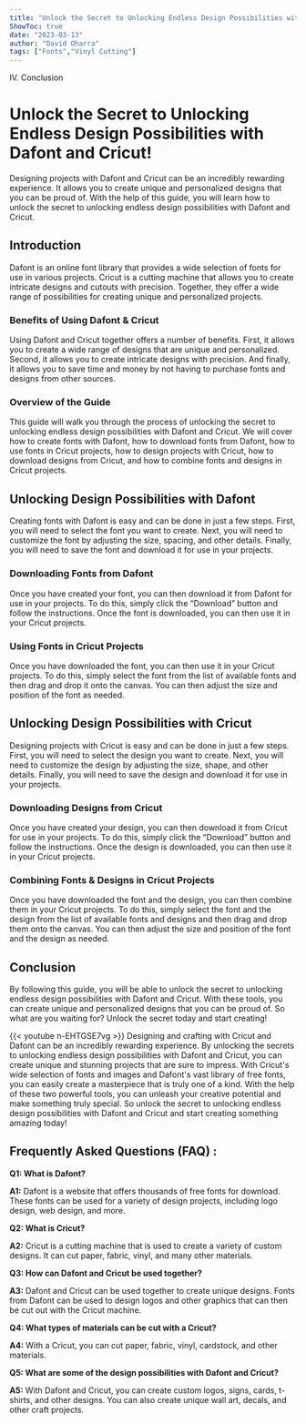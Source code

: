 ```yaml
---
title: "Unlock the Secret to Unlocking Endless Design Possibilities with Dafont and Cricut!"
ShowToc: true 
date: "2023-03-13"
author: "David Oharra" 
tags: ["Fonts","Vinyl Cutting"]
---
```

IV. Conclusion

# Unlock the Secret to Unlocking Endless Design Possibilities with Dafont and Cricut!

Designing projects with Dafont and Cricut can be an incredibly rewarding experience. It allows you to create unique and personalized designs that you can be proud of. With the help of this guide, you will learn how to unlock the secret to unlocking endless design possibilities with Dafont and Cricut. 

## Introduction 

Dafont is an online font library that provides a wide selection of fonts for use in various projects. Cricut is a cutting machine that allows you to create intricate designs and cutouts with precision. Together, they offer a wide range of possibilities for creating unique and personalized projects. 

### Benefits of Using Dafont & Cricut

Using Dafont and Cricut together offers a number of benefits. First, it allows you to create a wide range of designs that are unique and personalized. Second, it allows you to create intricate designs with precision. And finally, it allows you to save time and money by not having to purchase fonts and designs from other sources. 

### Overview of the Guide

This guide will walk you through the process of unlocking the secret to unlocking endless design possibilities with Dafont and Cricut. We will cover how to create fonts with Dafont, how to download fonts from Dafont, how to use fonts in Cricut projects, how to design projects with Cricut, how to download designs from Cricut, and how to combine fonts and designs in Cricut projects. 

## Unlocking Design Possibilities with Dafont

Creating fonts with Dafont is easy and can be done in just a few steps. First, you will need to select the font you want to create. Next, you will need to customize the font by adjusting the size, spacing, and other details. Finally, you will need to save the font and download it for use in your projects. 

### Downloading Fonts from Dafont

Once you have created your font, you can then download it from Dafont for use in your projects. To do this, simply click the “Download” button and follow the instructions. Once the font is downloaded, you can then use it in your Cricut projects. 

### Using Fonts in Cricut Projects

Once you have downloaded the font, you can then use it in your Cricut projects. To do this, simply select the font from the list of available fonts and then drag and drop it onto the canvas. You can then adjust the size and position of the font as needed. 

## Unlocking Design Possibilities with Cricut

Designing projects with Cricut is easy and can be done in just a few steps. First, you will need to select the design you want to create. Next, you will need to customize the design by adjusting the size, shape, and other details. Finally, you will need to save the design and download it for use in your projects. 

### Downloading Designs from Cricut

Once you have created your design, you can then download it from Cricut for use in your projects. To do this, simply click the “Download” button and follow the instructions. Once the design is downloaded, you can then use it in your Cricut projects. 

### Combining Fonts & Designs in Cricut Projects

Once you have downloaded the font and the design, you can then combine them in your Cricut projects. To do this, simply select the font and the design from the list of available fonts and designs and then drag and drop them onto the canvas. You can then adjust the size and position of the font and the design as needed.

## Conclusion

By following this guide, you will be able to unlock the secret to unlocking endless design possibilities with Dafont and Cricut. With these tools, you can create unique and personalized designs that you can be proud of. So what are you waiting for? Unlock the secret today and start creating!

{{< youtube n-EHTGSE7vg >}} 
Designing and crafting with Cricut and Dafont can be an incredibly rewarding experience. By unlocking the secrets to unlocking endless design possibilities with Dafont and Cricut, you can create unique and stunning projects that are sure to impress. With Cricut's wide selection of fonts and images and Dafont's vast library of free fonts, you can easily create a masterpiece that is truly one of a kind. With the help of these two powerful tools, you can unleash your creative potential and make something truly special. So unlock the secret to unlocking endless design possibilities with Dafont and Cricut and start creating something amazing today!

## Frequently Asked Questions (FAQ) :
**Q1: What is Dafont?**

**A1:** Dafont is a website that offers thousands of free fonts for download. These fonts can be used for a variety of design projects, including logo design, web design, and more.

**Q2: What is Cricut?**

**A2:** Cricut is a cutting machine that is used to create a variety of custom designs. It can cut paper, fabric, vinyl, and many other materials.

**Q3: How can Dafont and Cricut be used together?**

**A3:** Dafont and Cricut can be used together to create unique designs. Fonts from Dafont can be used to design logos and other graphics that can then be cut out with the Cricut machine.

**Q4: What types of materials can be cut with a Cricut?**

**A4:** With a Cricut, you can cut paper, fabric, vinyl, cardstock, and other materials.

**Q5: What are some of the design possibilities with Dafont and Cricut?**

**A5:** With Dafont and Cricut, you can create custom logos, signs, cards, t-shirts, and other designs. You can also create unique wall art, decals, and other craft projects.





